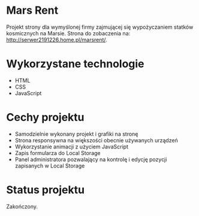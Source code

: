 # Mars Rent
Projekt strony dla wymyślonej firmy zajmującej się wypożyczaniem statków kosmicznych na Marsie.
Strona do zobaczenia na: http://serwer2191226.home.pl/marsrent/.
# Wykorzystane technologie
* HTML
* CSS
* JavaScript

# Cechy projektu
* Samodzielnie wykonany projekt i grafiki na stronę 
* Strona responsywna na większości obecnie używanych urządzeń 
* Wykorzystanie animacji z użyciem JavaScript
* Zapis formularza do Local Storage 
* Panel administratora pozwalający na kontrolę i edycję pozycji zapisanych w Local Storage 

# Status projektu
Zakończony. 
